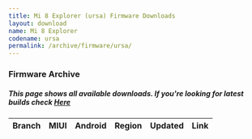 ```yaml
---
title: Mi 8 Explorer (ursa) Firmware Downloads
layout: download
name: Mi 8 Explorer
codename: ursa
permalink: /archive/firmware/ursa/
---
```



### Firmware Archive
##### This page shows all available downloads. If you're looking for latest builds check [Here](/firmware/ursa/)


<div class="table-responsive-md" id="table-wrapper">
<table id="firmware" class="compact table table-striped table-hover table-sm">
    <thead class="thead-dark">
        <tr>
            <th>Branch</th>
            <th>MIUI</th>
            <th>Android</th>
            <th>Region</th>
            <th>Updated</th>
            <th>Link</th>
        </tr>
    </thead>
    <script>loadFirmwareDownloads('ursa', 'full')</script>
</table>
</div>
